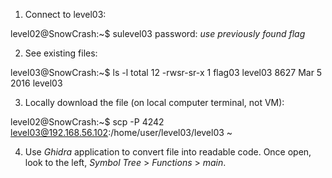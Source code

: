 1. Connect to level03:

level02@SnowCrash:~$ sulevel03
    password: *use previously found flag*


2. See existing files:

level03@SnowCrash:~$ ls -l
    total 12
	-rwsr-sr-x 1 flag03 level03 8627 Mar  5  2016 level03


3. Locally download the file (on local computer terminal, not VM):

level02@SnowCrash:~$ scp -P 4242 level03@192.168.56.102:/home/user/level03/level03 ~


4. Use *Ghidra* application to convert file into readable code. Once open, look to the left, *Symbol Tree* > *Functions* > *main*.